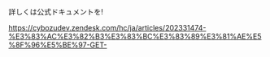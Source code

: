 詳しくは公式ドキュメントを!

https://cybozudev.zendesk.com/hc/ja/articles/202331474-%E3%83%AC%E3%82%B3%E3%83%BC%E3%83%89%E3%81%AE%E5%8F%96%E5%BE%97-GET-

